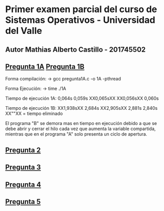 # Primer examen parcial del curso de Sistemas Operativos - Universidad del Valle
## Autor Mathias Alberto Castillo - 201745502

## [Pregunta 1A](pregunta1A.c)   [Pregunta 1B](pregunta1B.c)
Forma compilación:
-> gcc pregunta1A.c -o 1A -pthread

Forma Ejecución:
-> time ./1A <Valor>

Tiempo de ejecución 1A: 0,064s   0,059s   XX0,065sXX   XX0,056sXX   0,060s

Tiempo de ejecución 1B: XX1,938sXX   2,684s   XX2,905sXX   2,881s   2,840s
XX""XX = tiempo eliminado

El programa "B" se demora mas en tiempo en ejecución debido a que se debe abrir y cerrar el hilo cada vez que aumenta la variable compartida, mientras que en el programa "A" solo presenta un ciclo de apertura. 


## [Pregunta 2](pregunta2.c)




## [Pregunta 3](pregunta3.c)




## [Pregunta 4](pregunta4.c)




## [Pregunta 5](pregunta5.c)


